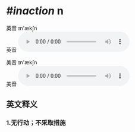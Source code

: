# ***\#inaction*** n
英音 ɪn'ækʃn  
英音
<audio src="./media/inaction1_AAC.aac" controls="controls"></audio>

美音 ɪn'ækʃn  
美音
<audio src="./media/inaction2_AAC.aac" controls="controls"></audio>



  

英文释义
---
### 1.**无行动；不采取措施**  


